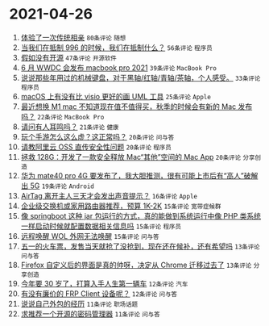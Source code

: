 # 2021-04-26

1. [体验了一次传统相亲](https://www.v2ex.com/t/773239) `80条评论` `随想`
1. [当我们在抵制 996 的时候，我们在抵制什么？](https://www.v2ex.com/t/773298) `56条评论` `程序员`
1. [假如没有开源](https://www.v2ex.com/t/773246) `47条评论` `开源软件`
1. [6 月 WWDC 会发布 macbook pro 2021](https://www.v2ex.com/t/773327) `39条评论` `MacBook Pro`
1. [说说那些年用过的机械键盘，对于黑轴/红轴/青轴/茶轴，个人感受。](https://www.v2ex.com/t/773337) `33条评论` `程序员`
1. [macOS 上有没有比 visio 更好的画 UML 工具](https://www.v2ex.com/t/773309) `25条评论` `Apple`
1. [最近想换 M1 mac 不知道现在值不值得买，秋季的时候会有新的 Mac 发布吗？](https://www.v2ex.com/t/773331) `22条评论` `MacBook Pro`
1. [请问有人耳鸣吗？](https://www.v2ex.com/t/773320) `21条评论` `健康`
1. [玩个手游怎么这么虚？这正常吗？](https://www.v2ex.com/t/773271) `20条评论` `问与答`
1. [请教阿里云 OSS 直传安全性问题](https://www.v2ex.com/t/773270) `20条评论` `程序员`
1. [拯救 128G：开发了一款安全释放 Mac“其他”空间的 Mac App](https://www.v2ex.com/t/773263) `20条评论` `分享创造`
1. [华为 mate40 pro 4G 要发布了，我大胆推测，很有可能上市后有“高人”破解出 5G](https://www.v2ex.com/t/773301) `19条评论` `Android`
1. [AirTag 离开主人三天才会发出声音提示？](https://www.v2ex.com/t/773245) `16条评论` `Apple`
1. [企业级交换机或家用路由器推荐，预算 1K-2K](https://www.v2ex.com/t/773302) `15条评论` `宽带症候群`
1. [像 springboot 这种 jar 包运行的方式，真的能做到系统运行中像 PHP 类系统一样启动时候就配置数据相关信息吗](https://www.v2ex.com/t/773264) `15条评论` `程序员`
1. [远程唤醒 WOL 外网无法唤醒](https://www.v2ex.com/t/773258) `15条评论` `问与答`
1. [五一的火车票，发售当天就抢了没抢到，现在还在候补，还有希望吗](https://www.v2ex.com/t/773336) `13条评论` `问与答`
1. [Firefox 自定义后的界面是真的帅呀，决定从 Chrome 迁移过去了](https://www.v2ex.com/t/773265) `13条评论` `分享创造`
1. [今年要 30 岁了，打算入手人生第一辆车](https://www.v2ex.com/t/773363) `12条评论` `汽车`
1. [有没有廉价的 FRP Client 设备呢？](https://www.v2ex.com/t/773310) `12条评论` `问与答`
1. [说说自己外包的经历](https://www.v2ex.com/t/773261) `11条评论` `职场话题`
1. [求推荐一个开源的密码管理器](https://www.v2ex.com/t/773255) `11条评论` `问与答`
